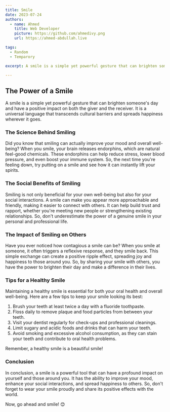 ```yaml
---
title: Smile
date: 2023-07-24
authors:
  - name: Ahmed
    title: Web Developer
    picture: https://github.com/ahmedivy.png
    url: https://ahmed-abdullah.live

tags:
  - Random
  - Temparory

excerpt: A smile is a simple yet powerful gesture that can brighten someone's day and have a positive impact on both the giver and the receiver. It is a universal language that transcends cultural barriers and spreads happiness wherever it goes.

---
```


## The Power of a Smile

A smile is a simple yet powerful gesture that can brighten someone's day and have a positive impact on both the giver and the receiver. It is a universal language that transcends cultural barriers and spreads happiness wherever it goes.

### The Science Behind Smiling

Did you know that smiling can actually improve your mood and overall well-being? When you smile, your brain releases endorphins, which are natural feel-good chemicals. These endorphins can help reduce stress, lower blood pressure, and even boost your immune system. So, the next time you're feeling down, try putting on a smile and see how it can instantly lift your spirits.

### The Social Benefits of Smiling

Smiling is not only beneficial for your own well-being but also for your social interactions. A smile can make you appear more approachable and friendly, making it easier to connect with others. It can help build trust and rapport, whether you're meeting new people or strengthening existing relationships. So, don't underestimate the power of a genuine smile in your personal and professional life.

### The Impact of Smiling on Others

Have you ever noticed how contagious a smile can be? When you smile at someone, it often triggers a reflexive response, and they smile back. This simple exchange can create a positive ripple effect, spreading joy and happiness to those around you. So, by sharing your smile with others, you have the power to brighten their day and make a difference in their lives.

### Tips for a Healthy Smile

Maintaining a healthy smile is essential for both your oral health and overall well-being. Here are a few tips to keep your smile looking its best:

1. Brush your teeth at least twice a day with a fluoride toothpaste.
2. Floss daily to remove plaque and food particles from between your teeth.
3. Visit your dentist regularly for check-ups and professional cleanings.
4. Limit sugary and acidic foods and drinks that can harm your teeth.
5. Avoid smoking and excessive alcohol consumption, as they can stain your teeth and contribute to oral health problems.

Remember, a healthy smile is a beautiful smile!

### Conclusion

In conclusion, a smile is a powerful tool that can have a profound impact on yourself and those around you. It has the ability to improve your mood, enhance your social interactions, and spread happiness to others. So, don't forget to wear your smile proudly and share its positive effects with the world.

Now, go ahead and smile! 😊